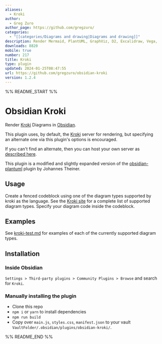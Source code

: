 ```yaml
---
aliases:
  - Kroki
author:
  - Greg Zuro
author_page: https://github.com/gregzuro/
categories:
  - "[[categories/Diagrams and drawing|Diagrams and drawing]]"
description: Render Mermaid, PlantUML, GraphViz, D2, Excalidraw, Vega, Pikchr, WireViz, Structurizr and many others diagrams using Kroki
downloads: 8820
mobile: true
number: 217
title: Kroki
type: plugin
updated: 2024-01-25T08:47:55
url: https://github.com/gregzuro/obsidian-kroki
version: 1.2.4
---
```


%% README_START %%

# Obsidian Kroki

Render [Kroki](https://kroki.io) Diagrams in [Obsidian](https://obsidian.md).

This plugin uses, by default, the [Kroki](https://kroki.io) server for rendering, but specifying an alternate one via this plugin's options is encouraged.

If you can't find an alternate, then you can host your own server as [described here](https://kroki.io/#install).

This plugin is a modified and slightly expanded version of the [obsidian-plantuml](https://github.com/joethei/obsidian-plantuml) plugin by Johannes Theiner.

## Usage
Create a fenced codeblock using one of the diagram types supported by kroki as the language.
See the [Kroki site](https://kroki.io) for a complete list of supported diagram types.
Specify your diagram code inside the codeblock.

## Examples

See [kroki-test.md](kroki-test.md) for examples of each of the currently supported diagram types.

## Installation

### Inside Obsidian

`Settings > Third-party plugins > Community Plugins > Browse` and search for `Kroki`.

### Manually installing the plugin

- Clone this repo
- `npm i` or `yarn` to install dependencies
- `npm run build`  
- Copy over `main.js`, `styles.css`, `manifest.json` to your vault `VaultFolder/.obsidian/plugins/obsidian-kroki/`.


%% README_END %%